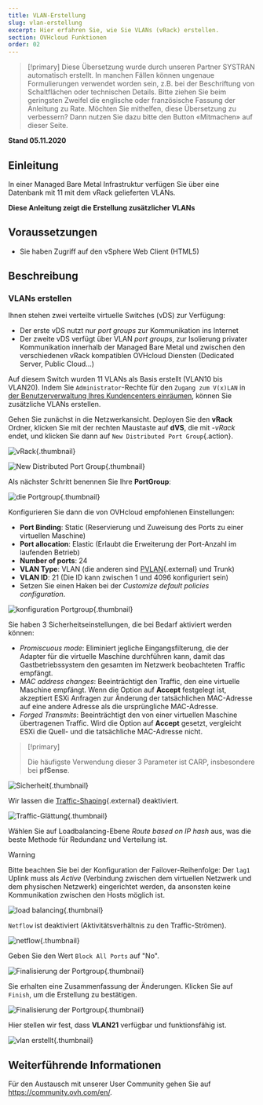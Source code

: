 ```yaml
---
title: VLAN-Erstellung
slug: vlan-erstellung
excerpt: Hier erfahren Sie, wie Sie VLANs (vRack) erstellen.
section: OVHcloud Funktionen
order: 02
---
```


> [!primary]
> Diese Übersetzung wurde durch unseren Partner SYSTRAN automatisch erstellt. In manchen Fällen können ungenaue Formulierungen verwendet worden sein, z.B. bei der Beschriftung von Schaltflächen oder technischen Details. Bitte ziehen Sie beim geringsten Zweifel die englische oder französische Fassung der Anleitung zu Rate. Möchten Sie mithelfen, diese Übersetzung zu verbessern? Dann nutzen Sie dazu bitte den Button «Mitmachen» auf dieser Seite.
>

**Stand 05.11.2020**

## Einleitung

In einer Managed Bare Metal Infrastruktur verfügen Sie über eine Datenbank mit 11 mit dem vRack gelieferten VLANs.

**Diese Anleitung zeigt die Erstellung zusätzlicher VLANs**

## Voraussetzungen

- Sie haben Zugriff auf den vSphere Web Client (HTML5)

## Beschreibung

### VLANs erstellen

Ihnen stehen zwei verteilte virtuelle Switches (vDS) zur Verfügung:

- Der erste vDS nutzt nur *port groups* zur Kommunikation ins Internet
- Der zweite vDS verfügt über VLAN *port groups*, zur Isolierung privater Kommunikation innerhalb der Managed Bare Metal und zwischen den verschiedenen vRack kompatiblen OVHcloud Diensten (Dedicated Server, Public Cloud...)

Auf diesem Switch wurden 11 VLANs als Basis erstellt (VLAN10 bis VLAN20). Indem Sie `Administrator`-Rechte für den `Zugang zum V(x)LAN` in [der Benutzerverwaltung Ihres Kundencenters einräumen](../manager-ovhcloud/#benutzer), können Sie zusätzliche VLANs erstellen.

Gehen Sie zunächst in die Netzwerkansicht. Deployen Sie den **vRack** Ordner, klicken Sie mit der rechten Maustaste auf **dVS**, die mit *-vRack* endet, und klicken Sie dann auf `New Distributed Port Group`{.action}.

![vRack](images/07network.png){.thumbnail}

![New Distributed Port Group](images/08network1.png){.thumbnail}

Als nächster Schritt benennen Sie Ihre **PortGroup**:

![die Portgroup](images/09network2.png){.thumbnail}

Konfigurieren Sie dann die von OVHcloud empfohlenen Einstellungen:

- **Port Binding**: Static (Reservierung und Zuweisung des Ports zu einer virtuellen Maschine)
- **Port allocation**: Elastic (Erlaubt die Erweiterung der Port-Anzahl im laufenden Betrieb)
- **Number of ports**: 24
- **VLAN Type**: VLAN (die anderen sind [PVLAN](https://kb.vmware.com/s/article/1010691){.external} und Trunk)
- **VLAN ID**: 21 (Die ID kann zwischen 1 und 4096 konfiguriert sein)
- Setzen Sie einen Haken bei der *Customize default policies configuration*.

![konfiguration Portgroup](images/10network3.png){.thumbnail}

Sie haben 3 Sicherheitseinstellungen, die bei Bedarf aktiviert werden können: 

- *Promiscuous mode*: Eliminiert jegliche Eingangsfilterung, die der Adapter für die virtuelle Maschine durchführen kann, damit das Gastbetriebssystem den gesamten im Netzwerk beobachteten Traffic empfängt.
- *MAC address changes*: Beeinträchtigt den Traffic, den eine virtuelle Maschine empfängt. Wenn die Option auf **Accept** festgelegt ist, akzeptiert ESXi Anfragen zur Änderung der tatsächlichen MAC-Adresse auf eine andere Adresse als die ursprüngliche MAC-Adresse.
- *Forged Transmits*: Beeinträchtigt den von einer virtuellen Maschine übertragenen Traffic. Wird die Option auf **Accept** gesetzt, vergleicht ESXi die Quell- und die tatsächliche MAC-Adresse nicht.

> [!primary]
>
> Die häufigste Verwendung dieser 3 Parameter ist CARP, insbesondere bei **pfSense**.
> 

![Sicherheit](images/11network4.png){.thumbnail}

Wir lassen die [Traffic-Shaping](https://docs.vmware.com/en/VMware-vSphere/6.5/com.vmware.vsphere.networking.doc/GUID-CF01515C-8525-4424-92B5-A982489BACE2.html){.external} deaktiviert.

![Traffic-Glättung](images/12network5.png){.thumbnail}

Wählen Sie auf Loadbalancing-Ebene *Route based on IP hash* aus, was die beste Methode für Redundanz und Verteilung ist.

> [!warning]
>
> Bitte beachten Sie bei der Konfiguration der Failover-Reihenfolge: Der `lag1` Uplink muss als *Active* (Verbindung zwischen dem virtuellen Netzwerk und dem physischen Netzwerk) eingerichtet werden, da ansonsten keine Kommunikation zwischen den Hosts möglich ist.
>

![load balancing](images/13network6.png){.thumbnail}

`Netflow` ist deaktiviert (Aktivitätsverhältnis zu den Traffic-Strömen).

![netflow](images/14network7.png){.thumbnail}

Geben Sie den Wert `Block All Ports` auf "No".

![Finalisierung der Portgroup](images/15network9.png){.thumbnail}

Sie erhalten eine Zusammenfassung der Änderungen. Klicken Sie auf `Finish`, um die Erstellung zu bestätigen.

![Finalisierung der Portgroup](images/16network10.png){.thumbnail}

Hier stellen wir fest, dass **VLAN21** verfügbar und funktionsfähig ist.

![vlan erstellt](images/17network11.png){.thumbnail}

## Weiterführende Informationen

Für den Austausch mit unserer User Community gehen Sie auf <https://community.ovh.com/en/>.
